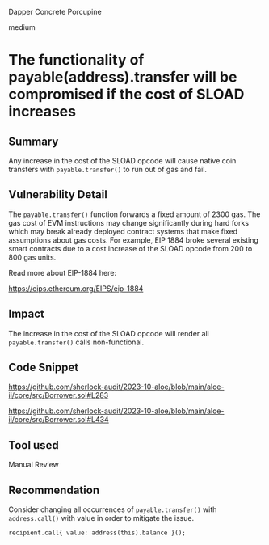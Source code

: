 Dapper Concrete Porcupine

medium

# The functionality of payable(address).transfer will be compromised if the cost of SLOAD increases
## Summary

Any increase in the cost of the SLOAD opcode will cause native coin transfers with `payable.transfer()` to run out of gas and fail.

## Vulnerability Detail

The `payable.transfer()` function forwards a fixed amount of 2300 gas. The gas cost of EVM instructions may change significantly during hard forks which may break already deployed contract systems that make fixed assumptions about gas costs. For example, EIP 1884 broke several existing smart contracts due to a cost increase of the SLOAD opcode from 200 to 800 gas units.

Read more about EIP-1884 here:

https://eips.ethereum.org/EIPS/eip-1884

## Impact

The increase in the cost of the SLOAD opcode will render all `payable.transfer()` calls non-functional.

## Code Snippet

https://github.com/sherlock-audit/2023-10-aloe/blob/main/aloe-ii/core/src/Borrower.sol#L283

https://github.com/sherlock-audit/2023-10-aloe/blob/main/aloe-ii/core/src/Borrower.sol#L434

## Tool used

Manual Review

## Recommendation

Consider changing all occurrences of `payable.transfer()` with `address.call()` with value in order to mitigate the issue.

```solidity
recipient.call{ value: address(this).balance }();
```
